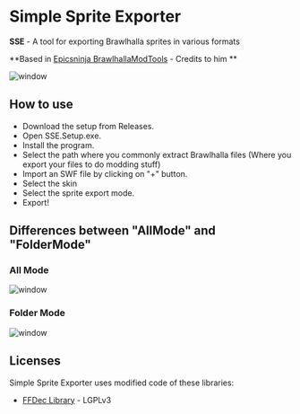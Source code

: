 # Simple Sprite Exporter

**SSE** - A tool for exporting Brawlhalla sprites in various formats  

**Based in [Epicsninja BrawlhallaModTools](https://github.com/Epicsninja/BrawlhallaModTools) - Credits to him **

![window](https://github.com/LordShadow505/SimpleSpriteExporter-Brawlhalla/blob/main/Wiki/Example2.png)

## How to use

* Download the setup from Releases.
* Open SSE.Setup.exe.
* Install the program.
* Select the path where you commonly extract Brawlhalla files (Where you export your files to do modding stuff)
* Import an SWF file by clicking on "+" button.
* Select the skin 
* Select the sprite export mode.
* Export!  

## Differences between "AllMode" and "FolderMode"
### All Mode
![window](https://github.com/LordShadow505/SimpleSpriteExporter-Brawlhalla/blob/main/Wiki/AllMode.png)
### Folder Mode
![window](https://github.com/LordShadow505/SimpleSpriteExporter-Brawlhalla/blob/main/Wiki/FolderMode.png)

## Licenses

Simple Sprite Exporter uses modified code of these libraries:

* [FFDec Library](https://github.com/jindrapetrik/jpexs-decompiler) - LGPLv3
